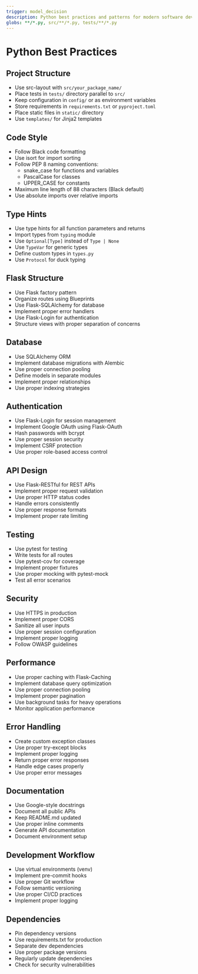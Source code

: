 ```yaml
---
trigger: model_decision
description: Python best practices and patterns for modern software development with Flask and SQLite
globs: **/*.py, src/**/*.py, tests/**/*.py
---
```


# Python Best Practices

## Project Structure
- Use src-layout with `src/your_package_name/`
- Place tests in `tests/` directory parallel to `src/`
- Keep configuration in `config/` or as environment variables
- Store requirements in `requirements.txt` or `pyproject.toml`
- Place static files in `static/` directory
- Use `templates/` for Jinja2 templates

## Code Style
- Follow Black code formatting
- Use isort for import sorting
- Follow PEP 8 naming conventions:
  - snake_case for functions and variables
  - PascalCase for classes
  - UPPER_CASE for constants
- Maximum line length of 88 characters (Black default)
- Use absolute imports over relative imports

## Type Hints
- Use type hints for all function parameters and returns
- Import types from `typing` module
- Use `Optional[Type]` instead of `Type | None`
- Use `TypeVar` for generic types
- Define custom types in `types.py`
- Use `Protocol` for duck typing

## Flask Structure
- Use Flask factory pattern
- Organize routes using Blueprints
- Use Flask-SQLAlchemy for database
- Implement proper error handlers
- Use Flask-Login for authentication
- Structure views with proper separation of concerns

## Database
- Use SQLAlchemy ORM
- Implement database migrations with Alembic
- Use proper connection pooling
- Define models in separate modules
- Implement proper relationships
- Use proper indexing strategies

## Authentication
- Use Flask-Login for session management
- Implement Google OAuth using Flask-OAuth
- Hash passwords with bcrypt
- Use proper session security
- Implement CSRF protection
- Use proper role-based access control

## API Design
- Use Flask-RESTful for REST APIs
- Implement proper request validation
- Use proper HTTP status codes
- Handle errors consistently
- Use proper response formats
- Implement proper rate limiting

## Testing
- Use pytest for testing
- Write tests for all routes
- Use pytest-cov for coverage
- Implement proper fixtures
- Use proper mocking with pytest-mock
- Test all error scenarios

## Security
- Use HTTPS in production
- Implement proper CORS
- Sanitize all user inputs
- Use proper session configuration
- Implement proper logging
- Follow OWASP guidelines

## Performance
- Use proper caching with Flask-Caching
- Implement database query optimization
- Use proper connection pooling
- Implement proper pagination
- Use background tasks for heavy operations
- Monitor application performance

## Error Handling
- Create custom exception classes
- Use proper try-except blocks
- Implement proper logging
- Return proper error responses
- Handle edge cases properly
- Use proper error messages

## Documentation
- Use Google-style docstrings
- Document all public APIs
- Keep README.md updated
- Use proper inline comments
- Generate API documentation
- Document environment setup

## Development Workflow
- Use virtual environments (venv)
- Implement pre-commit hooks
- Use proper Git workflow
- Follow semantic versioning
- Use proper CI/CD practices
- Implement proper logging

## Dependencies
- Pin dependency versions
- Use requirements.txt for production
- Separate dev dependencies
- Use proper package versions
- Regularly update dependencies
- Check for security vulnerabilities